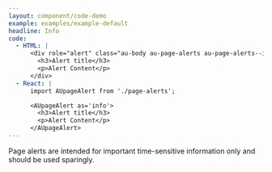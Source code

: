 ```yaml
---
layout: component/code-demo
example: examples/example-default
headline: Info
code:
  - HTML: |
      <div role="alert" class="au-body au-page-alerts au-page-alerts--info">
        <h3>Alert title</h3>
        <p>Alert Content</p>
      </div>
  - React: |
      import AUpageAlert from './page-alerts';

      <AUpageAlert as='info'>
        <h3>Alert title</h3>
        <p>Alert Content</p>
      </AUpageAlert>
---
```


Page alerts are intended for important time-sensitive information only and should be used sparingly.
